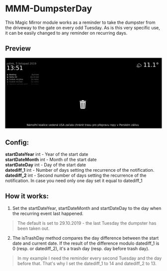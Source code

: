 # MMM-DumpsterDay
  This Magic Mirror module works as a reminder to take the dumpster from the driveway to the gate on every odd Tuesday. As is this very specific use, it can be easily changed to any reminder on recurring days.
  
  ## Preview

<img src="https://github.com/DeanoNoire/MMM-DumpsterDay/blob/master/preview.PNG">




## Config:
  **startDateYear** int - Year of the start date<br/>
  **startDateMonth** int - Month of the start date<br/>
  **startDateDay** int - Day of the start date<br/>
  **datediff_1** int - Number of days setting the recurrence of the notification.<br/>
  **datediff_2** int - Second number of days setting the recurrence of the notification. In case you need only one day set it equal to   datediff_1
  
## How it works:
 1) Set the startDateYear, startDateMonth and startDateDay to the day when the recurring event last happened. 
  > The default is set to 29.10.2019 - the last Tuesday the dumpster has been taken out.
  
2) The isTrashDay method compares the day difference between the start date and current date. If the result of the difference modulo datediff_1 is 0 (resp. or datediff_2), it's a trash day (resp. day before trash day). 
> In my example I need the reminder every second Tuesday and the day before that. That's why I set the datediff_1 to 14 and datediff_2 to 13.

  
